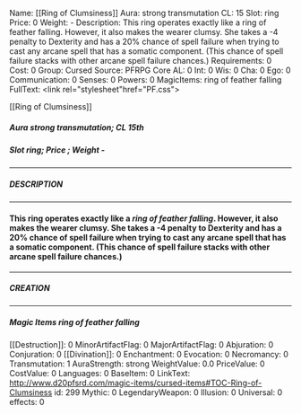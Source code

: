 Name: [[Ring of Clumsiness]]
Aura: strong transmutation
CL: 15
Slot: ring
Price: 0
Weight: -
Description: This ring operates exactly like a ring of feather falling. However, it also makes the wearer clumsy. She takes a -4 penalty to Dexterity and has a 20% chance of spell failure when trying to cast any arcane spell that has a somatic component. (This chance of spell failure stacks with other arcane spell failure chances.)
Requirements: 0
Cost: 0
Group: Cursed
Source: PFRPG Core
AL: 0
Int: 0
Wis: 0
Cha: 0
Ego: 0
Communication: 0
Senses: 0
Powers: 0
MagicItems: ring of feather falling
FullText: <link rel="stylesheet"href="PF.css"><div class="heading"><p class="alignleft">[[Ring of Clumsiness]]</p><div style="clear: both;"></div></div><div><h5><b>Aura </b>strong transmutation; <b>CL </b>15th</h5><h5><b>Slot </b>ring; <b>Price </b>; <b>Weight </b>-</h5></div><hr/><div><h5><b>DESCRIPTION</b></h5></div><hr/><div><h4><p>This ring operates exactly like a <i>ring of feather falling</i>. However, it also makes the wearer clumsy. She takes a -4 penalty to Dexterity and has a 20% chance of spell failure when trying to cast any arcane spell that has a somatic component. (This chance of spell failure stacks with other arcane spell failure chances.)</p></h4></div><hr/><div><h5><b>CREATION</b></h5></div><hr/><div><h5><b>Magic Items </b><i>ring of feather falling</i></h5></div>
[[Destruction]]: 0
MinorArtifactFlag: 0
MajorArtifactFlag: 0
Abjuration: 0
Conjuration: 0
[[Divination]]: 0
Enchantment: 0
Evocation: 0
Necromancy: 0
Transmutation: 1
AuraStrength: strong
WeightValue: 0.0
PriceValue: 0
CostValue: 0
Languages: 0
BaseItem: 0
LinkText: http://www.d20pfsrd.com/magic-items/cursed-items#TOC-Ring-of-Clumsiness
id: 299
Mythic: 0
LegendaryWeapon: 0
Illusion: 0
Universal: 0
effects: 0
